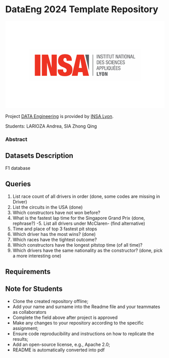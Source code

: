 # DataEng 2024 Template Repository

![Insalogo](./images/logo-insa_0.png)

Project [DATA Engineering](https://www.riccardotommasini.com/courses/dataeng-insa-ot/) is provided by [INSA Lyon](https://www.insa-lyon.fr/).

Students: LARIOZA Andrea, SIA Zhong Qing

### Abstract

## Datasets Description 
F1 database

## Queries 
1. List race count of all drivers in order (done, some codes are missing in Driver)
2. List the circuits in the USA (done)
3. Which constructors have not won before?
4. What is the fastest lap time for the Singapore Grand Prix (done, rephrase?)
-5. List all drivers under McClaren- (find alternative)
6. Time and place of top 3 fastest pit stops
7. Which driver has the most wins? (done)
8. Which races have the tightest outcome?
9. Which constructors have the longest pitstop time (of all time)?
10. Which drivers have the same nationality as the constructor? (done, pick a more interesting one)

## Requirements

## Note for Students

* Clone the created repository offline;
* Add your name and surname into the Readme file and your teammates as collaborators
* Complete the field above after project is approved
* Make any changes to your repository according to the specific assignment;
* Ensure code reproducibility and instructions on how to replicate the results;
* Add an open-source license, e.g., Apache 2.0;
* README is automatically converted into pdf

